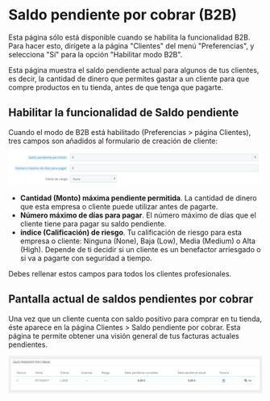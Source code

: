 # Saldo pendiente por cobrar (B2B)

Esta página sólo está disponible cuando se habilita la funcionalidad B2B. Para hacer esto, dirígete a la página "Clientes" del menú "Preferencias", y selecciona "Sí" para la opción "Habilitar modo B2B".

Esta página muestra el saldo pendiente actual para algunos de tus clientes, es decir, la cantidad de dinero que permites gastar a un cliente para que compre productos en tu tienda, antes de que tenga que pagarte.

## Habilitar la funcionalidad de Saldo pendiente <a href="#saldopendienteporcobrar-b2b-habilitarlafuncionalidaddesaldopendiente" id="saldopendienteporcobrar-b2b-habilitarlafuncionalidaddesaldopendiente"></a>

Cuando el modo de B2B está habilitado (Preferencias > página Clientes), tres campos son añadidos al formulario de creación de cliente:

![](../../../.gitbook/assets/54268503.png)

* **Cantidad (Monto) máxima pendiente permitida**. La cantidad de dinero que esta empresa o cliente puede utilizar antes de pagarte.
* **Número máximo de días para pagar**. El número máximo de días que el cliente tiene para pagar su saldo pendiente.
* **índice (Calificación) de riesgo**. Tu calificación de riesgo para esta empresa o cliente: Ninguna (None), Baja (Low), Media (Medium) o Alta (High). Depende de ti decidir si un cliente es un benefactor arriesgado o si va a pagarte con seguridad a tiempo.

Debes rellenar estos campos para todos los clientes profesionales.

## Pantalla actual de saldos pendientes por cobrar <a href="#saldopendienteporcobrar-b2b-pantallaactualdesaldospendientesporcobrar" id="saldopendienteporcobrar-b2b-pantallaactualdesaldospendientesporcobrar"></a>

Una vez que un cliente cuenta con saldo positivo para comprar en tu tienda, éste aparece en la página Clientes > Saldo pendiente por cobrar. Esta página te permite obtener una visión general de tus facturas actuales pendientes.

![](../../../.gitbook/assets/54268502.png)
